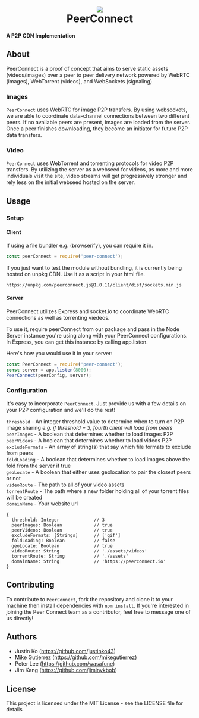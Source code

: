 <h1 align="center">
  <a href="https://github.com/PeerConnect/PeerConnect">
    <img src="https://justinko43.github.io/03_300%20DPI.png">
  </a>
  <br>
  PeerConnect
  <br>
</h1>

<h4 align="left">A P2P CDN Implementation</h4>

## About
PeerConnect is a proof of concept that aims to serve static assets (videos/images) over a peer to peer delivery network powered by WebRTC (images), WebTorrent (videos), and WebSockets (signaling)
### Images
`PeerConnect` uses WebRTC for image P2P transfers. By using websockets, we are able to coordinate data-channel connections between two different peers. If no available peers are present, images are loaded from the server. Once a peer finishes downloading, they become an initiator for future P2P data transfers.
### Video
`PeerConnect` uses WebTorrent and torrenting protocols for video P2P transfers. By utilizing the server as a webseed for videos, as more and more individuals visit the site, video streams will get progressively stronger and rely less on the initial webseed hosted on the server.
## Usage
### Setup
#### Client
If using a file bundler e.g. (browserify), you can require it in.
```js
const peerConnect = require('peer-connect');
```
If you just want to test the module without bundling, it is currently being hosted on unpkg CDN. Use it as a script in your html file.
```
https://unpkg.com/peerconnect.js@1.0.11/client/dist/sockets.min.js
```
#### Server
PeerConnect utilizes Express and socket.io to coordinate WebRTC connections as well as torrenting viedeos.

To use it, require peerConnect from our package and pass in the Node Server instance you're using along with your PeerConnect configurations. In Express, you can get this instance by calling app.listen.

Here's how you would use it in your server:
```js
const PeerConnect = require('peer-connect');
const server = app.listen(8000);
PeerConnect(peerConfig, server);
```
### Configuration
It's easy to incorporate `PeerConnect`. Just provide us with a few details on your P2P configuration and we'll do the rest!

```threshold``` - An integer threshold value to determine when to turn on P2P image sharing <i>e.g. if threshold = 3, fourth client will load from peers</i>
<br>```peerImages``` - A boolean that determines whether to load images P2P
<br>```peerVideos``` - A boolean that determines whether to load videos P2P
<br>```excludeFormats``` - An array of string(s) that say which file formats to exclude from peers
<br>```foldLoading``` - A boolean that determines whether to load images above the fold from the server if true
<br>```geoLocate``` - A boolean that either uses geolocation to pair the closest peers or not
<br>```videoRoute``` - The path to all of your video assets
<br>```torrentRoute``` - The path where a new folder holding all of your torrent files will be created
<br>```domainName``` - Your website url
```
{
  threshold: Integer             // 3
  peerImages: Boolean            // true
  peerVideos: Boolean            // true
  excludeFormats: [Strings]      // ['gif']
  foldLoading: Boolean           // false
  geoLocate: Boolean             // true
  videoRoute: String             // './assets/videos'
  torrentRoute: String           // './assets'
  domainName: String             // 'https://peerconnect.io'
}
```

## Contributing
To contribute to `PeerConnect`, fork the repository and clone it to your machine then install dependencies with `npm install`. If you're interested in joining the Peer Connect team as a contributor, feel free to message one of us directly!
## Authors
- Justin Ko (https://github.com/justinko43)
- Mike Gutierrez (https://github.com/mikegutierrez)
- Peter Lee (https://github.com/wasafune)
- Jim Kang (https://github.com/jiminykbob)

## License
This project is licensed under the MIT License - see the LICENSE file for details